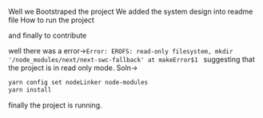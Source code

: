 Well we Bootstraped the project
We added the system design into readme file
How to run the project

and finally to contribute

well there was a error->`Error: EROFS: read-only filesystem, mkdir '/node_modules/next/next-swc-fallback'
    at makeError$1 `
suggesting that the project is in read only mode.
Soln->

```bash
yarn config set nodeLinker node-modules
yarn install
```

finally the project is running.
